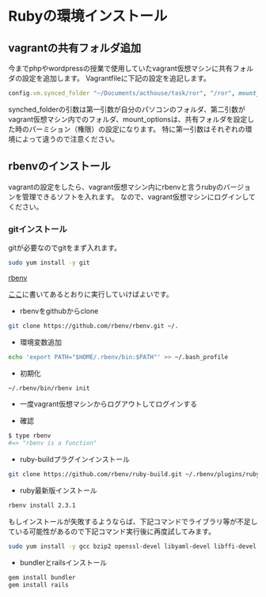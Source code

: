 # Rubyの環境インストール
## vagrantの共有フォルダ追加

今までphpやwordpressの授業で使用していたvagrant仮想マシンに共有フォルダの設定を追加します。
Vagrantfileに下記の設定を追記します。

```ruby
config.vm.synced_folder "~/Documents/acthouse/task/ror", "/ror", mount_options: ['dmode=777','fmode=755']
```

synched_folderの引数は第一引数が自分のパソコンのフォルダ、第二引数がvagrant仮想マシン内でのフォルダ、mount_optionsは、共有フォルダを設定した時のパーミション（権限）の設定になります。
特に第一引数はそれぞれの環境によって違うので注意ください。

## rbenvのインストール
vagrantの設定をしたら、vagrant仮想マシン内にrbenvと言うrubyのバージョンを管理できるソフトを入れます。
なので、vagrant仮想マシンにログインしてください。

### gitインストール
gitが必要なのでgitをまず入れます。
```bash
sudo yum install -y git
```

[rbenv](https://github.com/rbenv/rbenv)

[ここ](https://github.com/rbenv/rbenv#installation)に書いてあるとおりに実行していけばよいです。

+ rbenvをgithubからclone
```bash
git clone https://github.com/rbenv/rbenv.git ~/.
```

- 環境変数追加
```bash
echo 'export PATH="$HOME/.rbenv/bin:$PATH"' >> ~/.bash_profile
```
- 初期化
```bash
~/.rbenv/bin/rbenv init
```

- 一度vagrant仮想マシンからログアウトしてログインする

- 確認
```bash
$ type rbenv
#=> "rbenv is a function"
```

- ruby-buildプラグインインストール
```bash
git clone https://github.com/rbenv/ruby-build.git ~/.rbenv/plugins/ruby-build
```

- ruby最新版インストール
```bash
rbenv install 2.3.1
```

もしインストールが失敗するようならば、下記コマンドでライブラリ等が不足している可能性があるので下記コマンド実行後に再度試してみます。

```bash
sudo yum install -y gcc bzip2 openssl-devel libyaml-devel libffi-devel readline-devel zlib-devel gdbm-devel ncurses-devel
```

- bundlerとrailsインストール
```bash
gem install bundler
gem install rails
```
